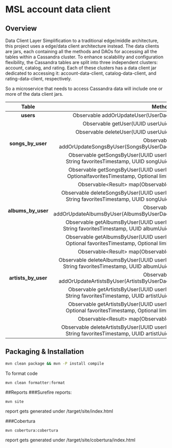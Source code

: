 # MSL account data client

## Overview
Data Client Layer
Simplification to a traditional edge/middle architecture, this project uses a edge/data client architecture instead.
The data clients are jars, each containing all the methods and DAOs for accessing all the tables within a Cassandra cluster.
To enhance scalability and configuration flexibility, the Cassandra tables are split into three independent clusters: account, catalog, and rating.
Each of these clusters has a data client jar dedicated to accessing it: account-data-client, catalog-data-client, and rating-data-client, respectively.

So a microservice that needs to access Cassandra data will include one or more of the data client jars.

| Table           | Method  |
|:-------------:| -----:|
| **users** | Observable<Void> addOrUpdateUser(UserDao) |
| | Observable<UserDao> getUser(UUID userUuid) |
| | Observable<Void> deleteUser(UUID userUuid) |
| **songs_by_user** | Observable<Void> addOrUpdateSongsByUser(SongsByUserDao) |
| | Observable<SongsByUserDao> getSongsByUser(UUID userId, String favoritesTimestamp, UUID songUuid) |
| | Observable<ResultSet> getSongsByUser(UUID userId, Optional<String >favoritesTimestamp, Optional<Integer> limit) |
| | Observable<Result<SongsByUserDao>> map(Observable<ResultSet>) |
| | Observable<Void> deleteSongsByUser(UUID userId, String favoritesTimestamp, UUID songUuid) |
| **albums_by_user** | Observable<Void> addOrUpdateAlbumsByUser(AlbumsByUserDao) |
| | Observable<AlbumsByUserDao> getAlbumsByUser(UUID userId, String favoritesTimestamp, UUID albumUuid) |
| | Observable<ResultSet> getAlbumsByUser(UUID userId, Optional<String> favoritesTimestamp, Optional<Integer> limit) |
| | Observable<Result<AlbumsByUserDao>> map(Observable<ResultSet>) |
| | Observable<Void> deleteAlbumsByUser(UUID userId, String favoritesTimestamp, UUID albumUuid) |
| **artists_by_user** | Observable<Void> addOrUpdateArtistsByUser(ArtistsByUserDao) |
| | Observable<ArtistsByUserDao> getArtistsByUser(UUID userId, String favoritesTimestamp, UUID artistUuid) |
| | Observable<ResultSet> getArtistsByUser(UUID userId, Optional<String> favoritesTimestamp, Optional<Integer> limit) |
| | Observable<Result<ArtistsByUserDao>> map(Observable<ResultSet>) |
| | Observable<Void> deleteArtistsByUser(UUID userId, String favoritesTimestamp, UUID artistUuid) |

## Packaging & Installation

```bash 
mvn clean package && mvn -P install compile
```

To format code
```
mvn clean formatter:format
```

##Reports
###Surefire reports:
```
mvn site
```
report gets generated under /target/site/index.html
 
###Cobertura
```
mvn cobertura:cobertura
```
report gets generated under /target/site/cobertura/index.html

